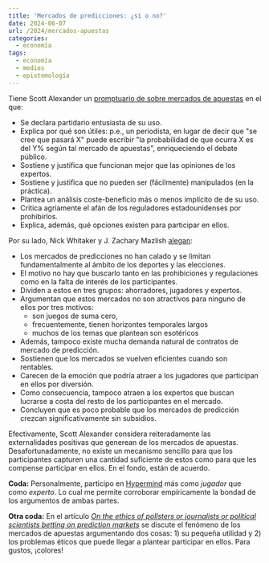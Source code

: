 ```yaml
---
title: 'Mercados de predicciones: ¿sí o no?'
date: 2024-06-07
url: /2024/mercados-apuestas
categories:
  - economía
tags:
  - economía
  - medios
  - epistemología
---
```


Tiene Scott Alexander un [promptuario de sobre mercados de apuestas](https://www.astralcodexten.com/p/prediction-market-faq) en el que:

- Se declara partidario entusiasta de su uso.
- Explica por qué son útiles: p.e., un periodista, en lugar de decir que "se cree que pasará X" puede escribir "la probabilidad de que ocurra X es del Y% según tal mercado de apuestas", enriqueciendo el debate público.
- Sostiene y justifica que funcionan mejor que las opiniones de los expertos.
- Sostiene y justifica que no pueden ser (fácilmente) manipulados (en la práctica).
- Plantea un análisis coste-beneficio más o menos implícito de de su uso.
- Critica agriamente el afán de los reguladores estadounidenses por prohibirlos.
- Explica, además, qué opciones existen para participar en ellos.

Por su lado, Nick Whitaker y J. Zachary Mazlish [alegan](https://worksinprogress.co/issue/why-prediction-markets-arent-popular/):

- Los mercados de predicciones no han calado y se limitan fundamentalmente al ámbito de los deportes y las elecciones.
- El motivo no hay que buscarlo tanto en las prohibiciones y regulaciones como en la falta de interés de los participantes.
- Dividen a estos en tres grupos: ahorradores, jugadores y expertos.
- Argumentan que estos mercados no son atractivos para ninguno de ellos por tres motivos:
  - son juegos de suma cero,
  - frecuentemente, tienen horizontes temporales largos
  - muchos de los temas que plantean son esotéricos
- Además, tampoco existe mucha demanda natural de contratos de mercado de predicción.
- Sostienen que los mercados se vuelven eficientes cuando son rentables.
- Carecen de la emoción que podría atraer a los jugadores que participan en ellos por diversión.
- Como consecuencia, tampoco atraen a los expertos que buscan lucrarse a costa del resto de los participantes en el mercado.
- Concluyen que es poco probable que los mercados de predicción crezcan significativamente sin subsidios.

Efectivamente, Scott Alexander considera reiteradamente las externalidades positivas que generean de los mercados de apuestas. Desafortunadamente, no existe un mecanismo sencillo para que los participantes capturen una cantidad suficiente de estos como para que les compense participar en ellos. En el fondo, están de acuerdo.

**Coda:** Personalmente, participo en [Hypermind](https://lepoint.hypermind.com/hypermind/app.html#rewards) más como _jugador_ que como _experto_. Lo cual me permite corroborar empíricamente la bondad de los argumentos de ambas partes.

**Otra coda:** En el artículo [_On the ethics of pollsters or journalists or political scientists betting on prediction markets_](https://statmodeling.stat.columbia.edu/2023/02/02/on-the-ethics-of-pollsters-or-journalists-or-political-scientists-betting-on-prediction-markets/) se discute el fenómeno de los mercados de apuestas argumentando dos cosas: 1) su pequeña utilidad y 2) los problemas éticos que puede llegar a plantear participar en ellos. Para gustos, ¡colores!



